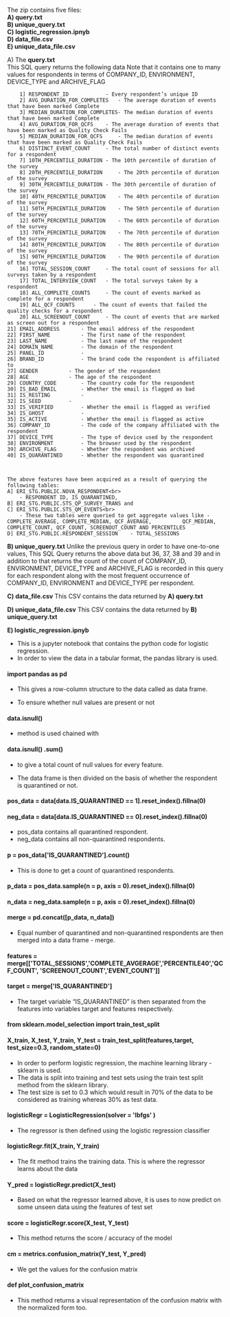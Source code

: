 
The zip contains five files:<br>
**A) query.txt <br>
B) unique_query.txt <br>
C) logistic_regression.ipnyb <br>
D) data_file.csv <br>
E) unique_data_file.csv** <br>
							
A) The **query.txt**  
This SQL query returns the following data
Note that it contains one to many values for respondents in terms of COMPANY_ID, ENVIRONMENT, DEVICE_TYPE and ARCHIVE_FLAG

		1] RESPONDENT_ID     		- Every respondent’s unique ID
        2] AVG_DURATION_FOR_COMPLETES 	- The average duration of events that have been marked Complete
        3] MEDIAN_DURATION_FOR_COMPLETES- The median duration of events that have been marked Complete
        4] AVG_DURATION_FOR_QCFS   	- The average duration of events that have been marked as Quality Check Fails
        5] MEDIAN_DURATION_FOR_QCFS  	- The median duration of events that have been marked as Quality Check Fails
        6] DISTINCT_EVENT_COUNT 	- The total number of distinct events for a respondent
        7] 10TH_PERCENTILE_DURATION	- The 10th percentile of duration of the survey
        8] 20TH_PERCENTILE_DURATION 	- The 20th percentile of duration of the survey
        9] 30TH_PERCENTILE_DURATION	- The 30th percentile of duration of the survey
        10] 40TH_PERCENTILE_DURATION	- The 40th percentile of duration of the survey
        11] 50TH_PERCENTILE_DURATION	- The 50th percentile of duration of the survey
        12] 60TH_PERCENTILE_DURATION	- The 60th percentile of duration of the survey
        13] 70TH_PERCENTILE_DURATION 	- The 70th percentile of duration of the survey
        14] 80TH_PERCENTILE_DURATION	- The 80th percentile of duration of the survey
        15] 90TH_PERCENTILE_DURATION 	- The 90th percentile of duration of the survey
        16] TOTAL_SESSION_COUNT 	- The total count of sessions for all surveys taken by a respondent
        17] TOTAL_INTERVIEW_COUNT 	- The total surveys taken by a respondent
        18] ALL_COMPLETE_COUNTS		- The count of events marked as complete for a respondent
        19] ALL_QCF_COUNTS		- The count of events that failed the quality checks for a respondent
        20] ALL_SCREENOUT_COUNT		- The count of events that are marked as screen out for a respondent
	21] EMAIL_ADDRESS		- The email address of the respondent
	22] FIRST_NAME			- The first name of the respondent
	23] LAST_NAME			- The last name of the respondent
	24] DOMAIN_NAME			- The domain of the respondent
	25] PANEL_ID			- 
	26] BRAND_ID			- The brand code the respondent is affiliated to
	27] GENDER			- The gender of the respondent
	28] AGE				- The age of the respondent
	29] COUNTRY_CODE		- The country code for the respondent
	30] IS_BAD_EMAIL		- Whether the email is flagged as bad
	31] IS_RESTING			- 
	32] IS_SEED			-
	33] IS_VERIFIED			- Whether the email is flagged as verified
	34] IS_GHOST			- 
	35] IS_ACTIVE			- Whether the email is flagged as active
	36] COMPANY_ID			- The code of the company affiliated with the respondent
	37] DEVICE_TYPE			- The type of device used by the respondent
	38] ENVIRONMENT			- The browser used by the respondent
	39] ARCHIVE_FLAG		- Whether the respondent was archived
	40] IS_QUARANTINED		- Whether the respondent was quarantined
	


	The above features have been acquired as a result of querying the following tables:
	A] ERI_STG.PUBLIC.NOVA_RESPONDENT<br>	
		- RESPONDENT ID, IS_QUARANTINED, 
	B] ERI_STG.PUBLIC.STS_QP_SURVEY_TRANS and
	C] ERI_STG.PUBLIC.STS_QM_EVENTS<br>	
		- These two tables were queried to get aggregate values like - COMPLETE_AVERAGE, COMPLETE_MEDIAN, QCF_AVERAGE, 			QCF_MEDIAN, COMPLETE_COUNT, QCF_COUNT, SCREENOUT_COUNT AND PERCENTILES
	D] ERI_STG.PUBLIC.RESPONDENT_SESSION    - TOTAL_SESSIONS
	       


**B) unique_query.txt**
Unlike the previous query in order to have one-to-one values, 
This SQL Query returns the above data but 36, 37, 38 and 39 and in addition to that returns the count of the count of COMPANY_ID, ENVIRONMENT, DEVICE_TYPE and ARCHIVE_FLAG is recorded in this query for each respondent along with the most frequent occurrence of COMPANY_ID, ENVIRONMENT and DEVICE_TYPE per respondent.


**C) data_file.csv**
This CSV contains the data returned by **A) query.txt**

**D) unique_data_file.csv**
This CSV contains the data returned by **B) unique_query.txt**

**E) logistic_regression.ipnyb**

- This is a jupyter notebook that contains the python code for logistic regression.
- In order to view the data in a tabular format, the pandas library is used.
#### import pandas as pd 
- This gives a row-column structure to the data called as data frame.

- To ensure whether null values are present or not
#### data.isnull() 
- method is used chained with
#### data.isnull() .sum() 
- to give a total count of null values for every feature.



- The data frame is then divided on the basis of whether the respondent is quarantined or not.

#### pos_data = data[data.IS_QUARANTINED == 1].reset_index().fillna(0)
#### neg_data = data[data.IS_QUARANTINED == 0].reset_index().fillna(0)

- pos_data contains all quarantined  respondent. 
- neg_data contains all non-quarantined respondents.
#### p = pos_data['IS_QUARANTINED'].count()
- This is done to get a count of quarantined respondents.

#### p_data = pos_data.sample(n = p, axis = 0).reset_index().fillna(0)
#### n_data = neg_data.sample(n = p, axis = 0).reset_index().fillna(0)
#### merge = pd.concat([p_data, n_data])
- Equal number of quarantined and non-quarantined respondents are then merged into a data frame - merge.
#### features = merge[['TOTAL_SESSIONS','COMPLETE_AVGERAGE','PERCENTILE40','QCF_COUNT', 'SCREENOUT_COUNT','EVENT_COUNT']]
#### target = merge['IS_QUARANTINED']
  - The target variable “IS_QUARANTINED” is then separated from the features into variables target and features respectively.

#### from sklearn.model_selection import train_test_split
#### X_train, X_test, Y_train, Y_test = train_test_split(features,target, test_size=0.3, random_state=0)

 - In order to perform logistic regression, the machine learning library - sklearn is used.
 - The data is split into training and test sets using the train test split method from the sklearn library.
 - The test size is set to 0.3 which would result in 70% of the data to be considered as training whereas 30% as test data.

#### logisticRegr = LogisticRegression(solver = 'lbfgs' )
 - The regressor is then defined using the logistic regression classifier

#### logisticRegr.fit(X_train, Y_train)
 - The fit method trains the training data. This is where the regressor learns about the data
#### Y_pred = logisticRegr.predict(X_test)
 - Based on what the regressor learned above, it is uses to now predict on some unseen data using the features of test set

#### score = logisticRegr.score(X_test, Y_test)
 - This method returns the score / accuracy of the model

#### cm = metrics.confusion_matrix(Y_test, Y_pred)
- We get the values for the confusion matrix 

#### def plot_confusion_matrix
- This method returns a visual representation of the confusion matrix with the normalized form too.
